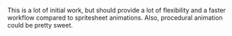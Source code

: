 This is a lot of initial work, but should provide a lot of flexibility
and a faster workflow compared to spritesheet animations.
Also, procedural animation could be pretty sweet.